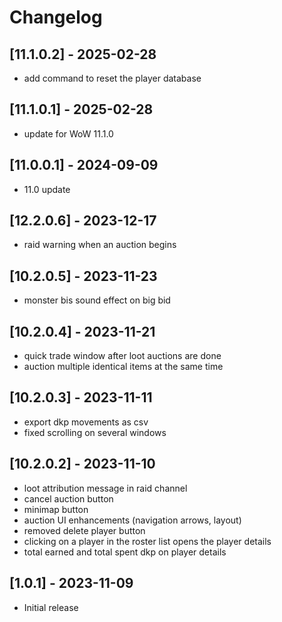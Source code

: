 # Changelog

## [11.1.0.2] - 2025-02-28
- add command to reset the player database


## [11.1.0.1] - 2025-02-28
- update for WoW 11.1.0


## [11.0.0.1] - 2024-09-09
- 11.0 update


## [12.2.0.6] - 2023-12-17
- raid warning when an auction begins


## [10.2.0.5] - 2023-11-23
- monster bis sound effect on big bid


## [10.2.0.4] - 2023-11-21
- quick trade window after loot auctions are done
- auction multiple identical items at the same time


## [10.2.0.3] - 2023-11-11
- export dkp movements as csv
- fixed scrolling on several windows


## [10.2.0.2] - 2023-11-10
- loot attribution message in raid channel
- cancel auction button
- minimap button
- auction UI enhancements (navigation arrows, layout)
- removed delete player button
- clicking on a player in the roster list opens the player details
- total earned and total spent dkp on player details


## [1.0.1] - 2023-11-09
- Initial release
